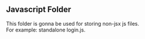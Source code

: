 ## Javascript Folder

This folder is gonna be used for storing non-jsx js files.  
For example: standalone login.js.
